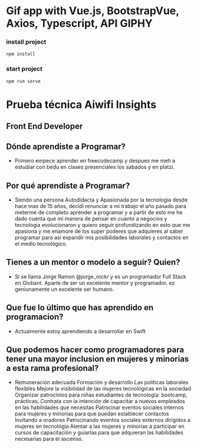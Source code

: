 # Gif app with Vue.js, BootstrapVue, Axios, Typescript, API GIPHY

### install project
`npm install`

### start project
`npm run serve`

# Prueba técnica Aiwifi Insights
## Front End Developer

## Dónde aprendiste a Programar?
- Primero empece aprender en freecodecamp y despues me meti a estudiar con bedu en clases presenciales los sabados y en platzi.

## Por qué aprendiste a Programar?
- Siendo una persona Autodidacta y Apasionada por la tecnología desde hace mas de 15 años, decidí renunciar a mi trabajo el año pasado para meterme de completo aprender a programar y a partir de esto me he dado cuenta que mi manera de pensar en cuanto a negocios y tecnologia evolucionaron y quiero seguir profundizando en esto que me apasiona y me enamore de los super poderes que adquieres al saber programar para asi expandir mis posibilidades laborales y contactos en el medio tecnológico.

## Tienes a un mentor o modelo a seguir? Quien?
- Si se llama Jorge Ramon @jorge_rockr y es un programador Full Stack en Globant. Aparte de ser un excelente mentor y programador, es geniunamente un excelente ser humano.

## Que fue lo último que has aprendido en programacion?
- Actualmente estoy aprendiendo a desarrollar en Swift 

## Que podemos hacer como programadores para tener una mayor inclusion en mujeres y minorias a esta rama profesional?
- Remuneración adecuada
Formación y desarrollo
Las políticas laborales flexibles
Mejore la visibilidad de las mujeres tecnológicas en la sociedad
Organizar patrocinios para niñas estudiantes de tecnología: bootcamp, prácticas,
Contrata con la intención de capacitar a nuevos empleados en las habilidades que necesitas
Patrocinar eventos sociales internos para mujeres y minorías para que puedan establecer contactos
Invitando a oradores
Patrocinando eventos sociales externos dirigidos a mujeres en tecnológia
Alentar a las mujeres y minorías a participar en cursos de capacitación y guiarlas para que adquieran las habilidades necesarias para el ascenso.




